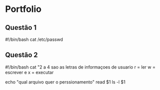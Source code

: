 # Portfolio

## Questão 1

#!/bin/bash
cat /etc/passwd



## Questão 2

#!/bin/bash
cat "2 a 4 sao as letras de informaçoes de usuario
r = ler w = escrever e x = executar

echo "qual arquivo quer o perssionamento"
read $1
ls -l $1


